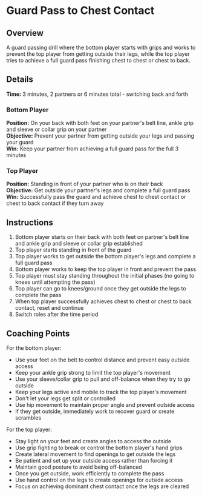 # Guard Pass to Chest Contact

## Overview
A guard passing drill where the bottom player starts with grips and works to prevent the top player from getting outside their legs, while the top player tries to achieve a full guard pass finishing chest to chest or chest to back.

## Details
**Time:** 3 minutes, 2 partners or 6 minutes total - switching back and forth

### Bottom Player
**Position:** On your back with both feet on your partner's belt line, ankle grip and sleeve or collar grip on your partner  
**Objective:** Prevent your partner from getting outside your legs and passing your guard  
**Win:** Keep your partner from achieving a full guard pass for the full 3 minutes  

### Top Player
**Position:** Standing in front of your partner who is on their back  
**Objective:** Get outside your partner's legs and complete a full guard pass  
**Win:** Successfully pass the guard and achieve chest to chest contact or chest to back contact if they turn away  

## Instructions
1. Bottom player starts on their back with both feet on partner's belt line and ankle grip and sleeve or collar grip established
2. Top player starts standing in front of the guard
3. Top player works to get outside the bottom player's legs and complete a full guard pass
4. Bottom player works to keep the top player in front and prevent the pass
5. Top player must stay standing throughout the initial phases (no going to knees until attempting the pass)
6. Top player can go to knees/ground once they get outside the legs to complete the pass
7. When top player successfully achieves chest to chest or chest to back contact, reset and continue
8. Switch roles after the time period

## Coaching Points
For the bottom player:
- Use your feet on the belt to control distance and prevent easy outside access
- Keep your ankle grip strong to limit the top player's movement
- Use your sleeve/collar grip to pull and off-balance when they try to go outside
- Keep your legs active and mobile to track the top player's movement
- Don't let your legs get split or controlled
- Use hip movement to maintain proper angle and prevent outside access
- If they get outside, immediately work to recover guard or create scrambles

For the top player:
- Stay light on your feet and create angles to access the outside
- Use grip fighting to break or control the bottom player's hand grips
- Create lateral movement to find openings to get outside the legs
- Be patient and set up your outside access rather than forcing it
- Maintain good posture to avoid being off-balanced
- Once you get outside, work efficiently to complete the pass
- Use hand control on the legs to create openings for outside access
- Focus on achieving dominant chest contact once the legs are cleared
